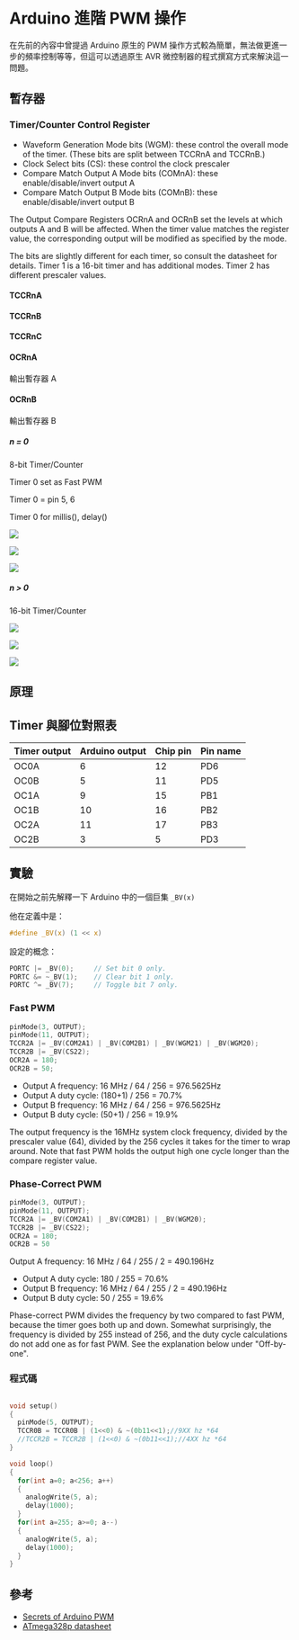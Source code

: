# Arduino 進階 PWM 操作

在先前的內容中曾提過 Arduino 原生的 PWM 操作方式較為簡單，無法做更進一步的頻率控制等等，但這可以透過原生 AVR 微控制器的程式撰寫方式來解決這一問題。

## 暫存器

### Timer/Counter Control Register

- Waveform Generation Mode bits (WGM): these control the overall mode of the timer.
(These bits are split between TCCRnA and TCCRnB.)
- Clock Select bits (CS): these control the clock prescaler
- Compare Match Output A Mode bits (COMnA): these enable/disable/invert output A
- Compare Match Output B Mode bits (COMnB): these enable/disable/invert output B

The Output Compare Registers OCRnA and OCRnB set the levels at which outputs A and B will be affected. When the timer value matches the register value, the corresponding output will be modified as specified by the mode.

The bits are slightly different for each timer, so consult the datasheet for details. Timer 1 is a 16-bit timer and has additional modes. Timer 2 has different prescaler values.

#### TCCRnA

#### TCCRnB

#### TCCRnC

#### OCRnA

輸出暫存器 A

#### OCRnB

輸出暫存器 B

##### n = 0

8-bit Timer/Counter

Timer 0 set as Fast PWM

Timer 0 = pin 5, 6

Timer 0 for millis(), delay()

![](./imgs/arduino_pwm/8-Bit_TCB.png)

![](./imgs/arduino_pwm/TCCR0A.png)

![](./imgs/arduino_pwm/TCCR0B.png)

##### n > 0

16-bit Timer/Counter

![](./imgs/arduino_pwm/16-Bit_TCB.png)

![](./imgs/arduino_pwm/TCCR2A.png)

![](./imgs/arduino_pwm/TCCR2B.png)

## 原理

## Timer 與腳位對照表


|Timer output	|Arduino output|	Chip pin|	Pin name|
|---|---|---|---|
|OC0A|	6	|12|	PD6|
|OC0B|	5|	11|	PD5|
|OC1A|  9|  15| PB1|
|OC1B|	10|	16|	PB2|
|OC2A|	11|	17|	PB3|
|OC2B|	3|	5|	PD3|


## 實驗

在開始之前先解釋一下 Arduino 中的一個巨集 `_BV(x)`

他在定義中是：

```c
#define _BV(x) (1 << x)
```

設定的概念：

```c
PORTC |= _BV(0);     // Set bit 0 only.
PORTC &= ~_BV(1);    // Clear bit 1 only.
PORTC ^= _BV(7);     // Toggle bit 7 only.

```

### Fast PWM

```c
pinMode(3, OUTPUT);
pinMode(11, OUTPUT);
TCCR2A |= _BV(COM2A1) | _BV(COM2B1) | _BV(WGM21) | _BV(WGM20);
TCCR2B |= _BV(CS22);
OCR2A = 180;
OCR2B = 50;
```

- Output A frequency: 16 MHz / 64 / 256 = 976.5625Hz
- Output A duty cycle: (180+1) / 256 = 70.7%
- Output B frequency: 16 MHz / 64 / 256 = 976.5625Hz
- Output B duty cycle: (50+1) / 256 = 19.9%

The output frequency is the 16MHz system clock frequency, divided by the prescaler value (64), divided by the 256 cycles it takes for the timer to wrap around. Note that fast PWM holds the output high one cycle longer than the compare register value.

### Phase-Correct PWM

```c
pinMode(3, OUTPUT);
pinMode(11, OUTPUT);
TCCR2A |= _BV(COM2A1) | _BV(COM2B1) | _BV(WGM20);
TCCR2B |= _BV(CS22);
OCR2A = 180;
OCR2B = 50
```

Output A frequency: 16 MHz / 64 / 255 / 2 = 490.196Hz
- Output A duty cycle: 180 / 255 = 70.6%
- Output B frequency: 16 MHz / 64 / 255 / 2 = 490.196Hz
- Output B duty cycle: 50 / 255 = 19.6%

Phase-correct PWM divides the frequency by two compared to fast PWM, because the timer goes both up and down. Somewhat surprisingly, the frequency is divided by 255 instead of 256, and the duty cycle calculations do not add one as for fast PWM. See the explanation below under "Off-by-one".

### 程式碼

```c

void setup()
{
  pinMode(5, OUTPUT);
  TCCR0B = TCCR0B | (1<<0) & ~(0b11<<1);//9XX hz *64
  //TCCR2B = TCCR2B | (1<<0) & ~(0b11<<1);//4XX hz *64
}

void loop()
{
  for(int a=0; a<256; a++)
  {  
    analogWrite(5, a);
    delay(1000);
  }
  for(int a=255; a>=0; a--)
  {  
    analogWrite(5, a);
    delay(1000);
  }
}

```

## 參考

- [Secrets of Arduino PWM](https://www.arduino.cc/en/Tutorial/SecretsOfArduinoPWM)
- [ATmega328p datasheet](http://www.atmel.com/images/Atmel-8271-8-bit-AVR-Microcontroller-ATmega48A-48PA-88A-88PA-168A-168PA-328-328P_datasheet_Complete.pdf)
